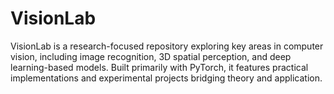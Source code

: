 # VisionLab
VisionLab is a research-focused repository exploring key areas in computer vision, including image recognition, 3D spatial perception, and deep learning-based models. Built primarily with PyTorch, it features practical implementations and experimental projects bridging theory and application.
